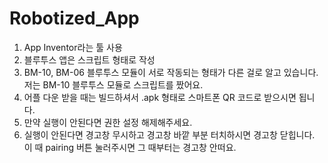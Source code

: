 # Robotized_App



1. App Inventor라는 툴 사용
2. 블루투스 앱은 스크립트 형태로 작성 
3. BM-10, BM-06 블루투스 모듈이 서로 작동되는 형태가 다른 걸로 알고 있습니다. 저는 BM-10 블루투스 모듈로 스크립트를 짰어요.
4. 어플 다운 받을 때는 빌드하셔서 .apk 형태로 스마트폰 QR 코드로 받으시면 됩니다.
5. 만약 실행이 안된다면 권한 설정 해제해주세요.
6. 실행이 안된다면 경고창 무시하고 경고창 바깥 부분 터치하시면 경고창 닫힙니다. 이 때 pairing 버튼 눌러주시면 그 때부터는 경고창 안떠요. 
